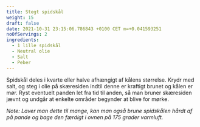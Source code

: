 ```yaml
---
title: Stegt spidskål
weight: 15
draft: false
date: 2021-10-31 23:15:06.786843 +0100 CET m=+0.041593251
noOfServings: 2
ingredients:
  - 1 lille spidskål
  - Neutral olie
  - Salt
  - Peber
---
```




Spidskål deles i kvarte eller halve afhængigt af kålens størrelse. Krydr
med salt, og steg i olie på skæresiden indtil denne er kraftigt brunet
og kålen er mør. Ryst eventuelt panden let fra tid til anden, så man
bruner skæresiden jævnt og undgår at enkelte områder begynder at blive
for mørke.

*Note: Laver man dette til mange, kan man også brune spidskålen hårdt af
på pande og bage den færdigt i ovnen på 175 grader varmluft.*


